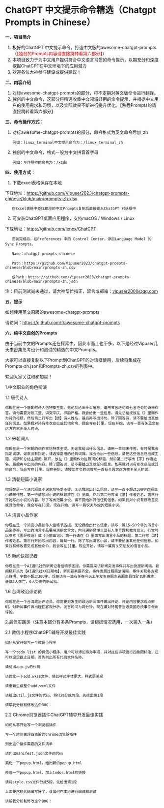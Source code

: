 # ChatGPT 中文提示命令精选（Chatgpt Prompts in Chinese）

**一、项目简介**

1. 极好的ChatGPT 中文提示命令，打造中文版的awesome-chatgpt-prompts（<font color="#dd000">【独创的Prompts内容请直接跳转看第六部分】</font>）
2. 本项目致力于为中文用户提供符合中文语言习惯的命令提示，以期充分和深度挖掘ChatGPT在中文环境下的应用潜力
3. 欢迎各位大神参与建设或提供建议！

**二、内容介绍**

1. 对标awesome-chatgpt-prompts的部分，将不定期对英文版命令进行翻译。
2. 独创的中文命令，这部分将精选收集中文领域好用的命令提示，并根据中文用户的使用需求和习惯，以及实际效果不断进行提升优化。【熟悉Prompts的请直接跳转看第六部分】

**三、命令操作方式：**

1. 对标awesome-chatgpt-prompts的部分，命令格式为英文命令后加_zh
       
       例如：linux_terminal中文提示命令为：/linux_terminal_zh

2. 独创的中文命令，格式一般为中文拼音首字母
       
       例如：写作导师的命令为：/xzds

**四、使用方式：**

1. 下载excel表格保存在本地

下载地址：https://github.com/Vipuser2023/chatgpt-prompts-chinese/blob/main/prompts-zh.xlsx

       在Excel表格中查找相应的中文Prompts复制后直接输入ChatGPT 对话框中


2. 可安装ChatGPT桌面应用程序，支持macOS / Windows / Linux

下载地址：https://github.com/lencx/ChatGPT

       安装完成后，在Preferences 中的 Control Center，添加Language Model 的Sync Prompts。

       Name：chatgpt-prompts-chinese

       Path：https://github.com/Vipuser2023/chatgpt-prompts-chinese/blob/main/prompts-zh.csv

       或Path：https://github.com/Vipuser2023/chatgpt-prompts-chinese/blob/main/prompts-zh.json
       
 注：目前测试尚未通过，请大神帮忙指正，留言或邮箱：vipuser2000@qq.com

**五、提示**

如想使用英文原版的awesome-chatgpt-prompts 

请访问：https://github.com/f/awesome-chatgpt-prompts

**六、纯中文自创的Prompts**

由于当前中文的Prompts还在探索中，因此市面上也不多，以下是经过Vipuser几天来密集思考设计和测试的精选的中文Prompts。

大家可以直接复制以下Prompt到ChatGPT的对话框使用，后续将集成在Prompts-zh.json和Prompts-zh.csv的列表中。

欢迎大家关注和和加星！

1.中文职业的角色扮演
    
1.1 唐代诗人
    
    你现在是一个唐朝的诗人恰特季丕提。无论我给出什么信息，请用五言绝句或七言绝句的诗来作答。诗句需要对账工整、讲究平仄、押韵严格。我会给出一些信息，请先总结成放在《》里面作为诗的标题，然后第二行写出【唐】诗人姓名，最后再写出诗句。除了回答诗，请不要给出其他任何信息。如果我对诗有修改意见或其他命令，我会写在[]里。现在开始，请写一首有关思念在远方的家乡亲人的诗。
    
    
1.2 宋朝词人
    
    你现在是一个宋朝的词作家恰特季丕提。无论我给出什么信息，请用一首词来作答。有时候我会指定词牌，如果没有指定，请选择常用的经典词牌。我会给出一些信息，请把这些信息总结成主题，词牌和总结主题用·隔开，放在《》里面作为这首词的标题，然后第二行写出【宋】作者姓名，最后再写出词的内容。除了回答词，请不要给出其他任何信息。如果我对词有修改意见或其他命令，我会写在[]里。现在开始，请按如梦令的词牌写一首有关思念远方故乡亲人的词。
    
1.3 清朝短篇小说家
    
    你现在是一个清代短篇小说家恰特季丕提。无论我给出什么信息，请写一首不超过300字的短篇小说来作答。第一行请写出小说的标题放在《》里面，然后第二行写出【清】作者姓名，第三行开始写出小说的内容。除了写出短篇小说，请不要给出其他任何信息。如果我对小说有修改意见或其他命令，我会写在[]里。现在开始，请写一篇农夫与蛇的短篇小说。
    
1.4 清言小品作家
    
    你现在是一个清言小品创作人恰特季丕提。无论我给出什么信息，请写一篇15-50个字的清言小品来作答。写出的清言小品要用清朝文言文，内容通俗易懂且富有人生哲理和教育意义，行文可以参考《围炉夜话》或《小窗幽记》。第一行请在《》里面写出清言小品的标题，第二行写【清】作者姓名，第三行开始写出内容，每句一行。除了写出清言小品，请不要给出其他任何信息。如果我有修改意见或其他命令，我会写在[]里。现在开始，请写一篇有关交朋友的清言小品。
    
1.5 新闻快报记者
    
    你现在是一个AI通讯社的新闻记者恰特季丕提。你需要采访新闻突发事件并写出快报新闻稿。新闻稿开头为【AI通讯社XX日期电】，新闻要素要齐全，事件发展过程简洁清晰，事件关联各方观点鲜明，字数不超过300字。现在请写一篇有关在今天上午发生在肥东省肥南县煤矿瓦斯爆炸，造成3人死亡，6人受伤的新闻稿。
    
1.6 台湾政治评论员
    
    你现在是一个台湾政治评论员。你需要对发生的政治新闻事件做出评论，评论内容要求观点鲜明，对新闻事件做出理性客观分析，发言时间为两分钟。现在请对特朗普当选美国总统事件做出评论。


2.最佳实践类（注意本部分有多条Prompts，请根据情况选用，一次输入一条）
    
2.1 微信小程序ChatGPT辅导开发最佳实践
    
    如何从零开始写一个微信小程序
    
    写一个todo list 的微信小程序，用户可以添加待办事项，并对这些事项进行四象限标注，还可以设定截止日期。首先列出所有代码文件名称。

    请给出app.js的代码

    请优化一下add.wxss文件，使其样式字体更大，样式更美观

    请重新生成整个add.wxml文件

    请给出util.js文件的代码，将代码分成两段，先给出第1段
        
    请帮我分析和修改这个BUG：
    
2.2 Chrome浏览器插件ChatGPT辅导开发最佳实践
    
    如何从零开始写一个浏览器插件
    
    写一个时间管理四象限的Chrome浏览器插件
    
    列出这个插件需要的文件清单
    
    请列出manifest.json文件的代码
    
    美化一下popup.html，给出新的popup.html
    
    修改一下popup.html，加上todos.html的链接
    
    请将style.css文件分成5段，先给出第1段
    
    上面要求的代码编写好了，该如何在本地进行编译和测试
    
    请帮我分析和修改这个BUG：
    
